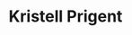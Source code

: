 ---
career: ''
conditions: ''
description: participation au développement du réseau EKOénergie en France
domains:
- marketing
- communication
- numerique
- design-et-ecoconception
- communication
- design-et-ecoconception
email: test@gmail.com
linkedin: ''
phone: ''
regions: Sélectionnez une région
remote: Oui, c'est possible
services: 'Par exemple : Mentoring d''un groupe, Animation de hackathon, Cours de
  communication responsable, Accompagnement à la certification Numérique Responsable
  ...'
title: Kristell  Prigent
website: ''
---